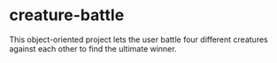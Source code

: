 # creature-battle
This object-oriented project lets the user battle four different creatures against each other to find the ultimate winner. 

